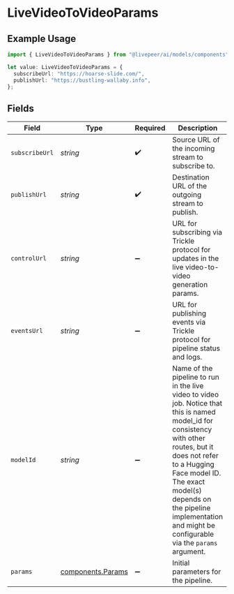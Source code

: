 # LiveVideoToVideoParams

## Example Usage

```typescript
import { LiveVideoToVideoParams } from "@livepeer/ai/models/components";

let value: LiveVideoToVideoParams = {
  subscribeUrl: "https://hoarse-slide.com/",
  publishUrl: "https://bustling-wallaby.info",
};
```

## Fields

| Field                                                                                                                                                                                                                                                                                              | Type                                                                                                                                                                                                                                                                                               | Required                                                                                                                                                                                                                                                                                           | Description                                                                                                                                                                                                                                                                                        |
| -------------------------------------------------------------------------------------------------------------------------------------------------------------------------------------------------------------------------------------------------------------------------------------------------- | -------------------------------------------------------------------------------------------------------------------------------------------------------------------------------------------------------------------------------------------------------------------------------------------------- | -------------------------------------------------------------------------------------------------------------------------------------------------------------------------------------------------------------------------------------------------------------------------------------------------- | -------------------------------------------------------------------------------------------------------------------------------------------------------------------------------------------------------------------------------------------------------------------------------------------------- |
| `subscribeUrl`                                                                                                                                                                                                                                                                                     | *string*                                                                                                                                                                                                                                                                                           | :heavy_check_mark:                                                                                                                                                                                                                                                                                 | Source URL of the incoming stream to subscribe to.                                                                                                                                                                                                                                                 |
| `publishUrl`                                                                                                                                                                                                                                                                                       | *string*                                                                                                                                                                                                                                                                                           | :heavy_check_mark:                                                                                                                                                                                                                                                                                 | Destination URL of the outgoing stream to publish.                                                                                                                                                                                                                                                 |
| `controlUrl`                                                                                                                                                                                                                                                                                       | *string*                                                                                                                                                                                                                                                                                           | :heavy_minus_sign:                                                                                                                                                                                                                                                                                 | URL for subscribing via Trickle protocol for updates in the live video-to-video generation params.                                                                                                                                                                                                 |
| `eventsUrl`                                                                                                                                                                                                                                                                                        | *string*                                                                                                                                                                                                                                                                                           | :heavy_minus_sign:                                                                                                                                                                                                                                                                                 | URL for publishing events via Trickle protocol for pipeline status and logs.                                                                                                                                                                                                                       |
| `modelId`                                                                                                                                                                                                                                                                                          | *string*                                                                                                                                                                                                                                                                                           | :heavy_minus_sign:                                                                                                                                                                                                                                                                                 | Name of the pipeline to run in the live video to video job. Notice that this is named model_id for consistency with other routes, but it does not refer to a Hugging Face model ID. The exact model(s) depends on the pipeline implementation and might be configurable via the `params` argument. |
| `params`                                                                                                                                                                                                                                                                                           | [components.Params](../../models/components/params.md)                                                                                                                                                                                                                                             | :heavy_minus_sign:                                                                                                                                                                                                                                                                                 | Initial parameters for the pipeline.                                                                                                                                                                                                                                                               |